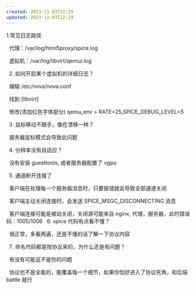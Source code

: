```yaml
---
created: 2023-11-03T22:29
updated: 2023-11-03T22:29
---
```

1.常见日志路径

  代理：/var/log/html5proxy/spice.log

  虚拟机：/var/log/libvirt/qemu/<domain-name>.log

2. 如何开启某个虚拟机的详细日志？

  编辑 /etc/nova/nova.conf

  找到 [libvirt]

  修改(添加红色字体部分) qemu_env = RATE=25,SPICE_DEBUG_LEVEL=5

3. 鼠标移动不跟手，像在漂移一样？

  服务器鼠标模式会导致此问题

4. 分辨率没有自适应？

  没有安装 guesttools, 或者服务器配置了 vgpu

5. 通道断开连接了

  客户端在处理每一个服务器消息时，只要报错就会导致全部通道关闭

  客户端主动关闭连接时，会发送 SPICE_MSGC_DISCONNECTING 消息

  客户端连接可能是被动关闭，关闭源可能来自 nginx, 代理，服务器，此时错误码：1005/1006
  
6. spice 代码有点看不懂？

  很正常，多看两遍，还是不懂的话了解一下协议内容

7. 命名代码都是按协议来的，为什么还是有问题？

  有没有可能这不是你的问题

  协议也不是全能的，能覆盖每一个细节，如果你恰好进入了协议死角，和后端 battle 就行